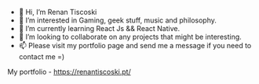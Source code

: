 - 👋 Hi, I’m Renan Tiscoski
- 👀 I’m interested in Gaming, geek stuff, music and philosophy.
- 🌱 I’m currently learning React Js && React Native.
- 💞️ I’m looking to collaborate on any projects that might be interesting.
- 📫 Please visit my portfolio page and send me a message if you need to contact me =)

My portfolio - 
https://renantiscoski.pt/

<!---
DonUggioni/DonUggioni is a ✨ special ✨ repository because its `README.md` (this file) appears on your GitHub profile.
You can click the Preview link to take a look at your changes.
--->
